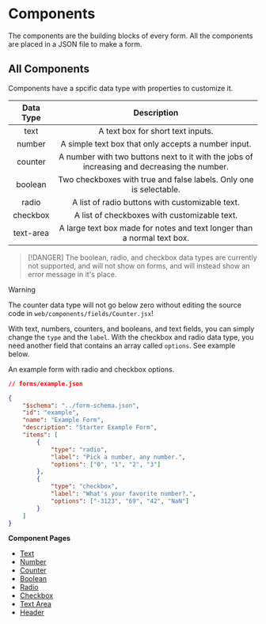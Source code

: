 # Components
The components are the building blocks of every form. All the components are placed in a JSON file to make a form.

## All Components
Components have a spcific data type with properties to customize it.

|  Data Type |                                         Description                                         |
|:----------:|:-------------------------------------------------------------------------------------------:|
|    text    | A text box for short text inputs.                                                           |
|   number   | A simple text box that only accepts a number input.                                         |
|   counter  | A number with two buttons next to it with the jobs of increasing and decreasing the number. |
|   boolean  | Two checkboxes with true and false labels. Only one is selectable.                          |
|    radio   | A list of radio buttons with customizable text.                                             |
|  checkbox  | A list of checkboxes with customizable text.                                                |
| text-area  | A large text box made for notes and text longer than a normal text box.                     |

> [!DANGER]
> The boolean, radio, and checkbox data types are currently not supported, and will not show on forms, and will instead show an error message in it's place.

> [!WARNING]
> The counter data type will not go below zero without editing the source code in `web/components/fields/Counter.jsx`!

With text, numbers, counters, and booleans, and text fields, you can simply change the `type` and the `label`. With the checkbox and radio data type, you need another field that contains an array called `options`. See example below.

An example form with radio and checkbox options.
```json
// forms/example.json

{
    "$schema": "../form-schema.json",
    "id": "example",
    "name": "Example Form",
    "description": "Starter Example Form",
    "items": [
        {
            "type": "radio",
            "label": "Pick a number, any number.",
            "options": ["0", "1", "2", "3"]
        },
        {
            "type": "checkbox",
            "label": "What's your favorite number?.",
            "options": ["-3123", "69", "42", "NaN"]
        }
    ]
}
```

**Component Pages**
- [Text](components/text.md)
- [Number](components/number.md)
- [Counter](components/counter.md)
- [Boolean]()
- [Radio]()
- [Checkbox]()
- [Text Area](components/text-area.md)
- [Header](components/header.md)
